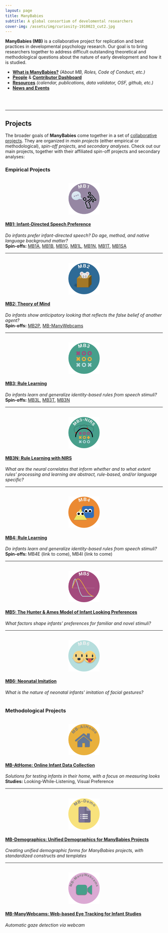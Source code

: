 ```yaml
---
layout: page
title: ManyBabies
subtitle: A global consortium of develomental researchers
cover-img: /assets/img/curiosity-1910023_cut2.jpg
---
```



**ManyBabies (MB)** is a collaborative project for replication and best practices in developmental psychology research. Our goal is to bring researchers together to address difficult outstanding theoretical and methodological questions about the nature of early development and how it is studied. 

* **[What is ManyBabies?]({{site.baseurl}}/about/)** *(About MB, Roles, Code of Conduct, etc.)*
* **[People]({{site.baseurl}}/people/)** & **[Contributor Dashboard](https://manybabies.shinyapps.io/shiny_mb_map/)**
* **[Resources]({{site.baseurl}}/resources/)** *(calendar, publications, data validator, OSF, github, etc.)*
* **[News and Events]({{site.baseurl}}/news/)**
<br>
<br>

***

## Projects

The broader goals of <b>ManyBabies</b> come together in a set of <a href="{{site.baseurl}}{% link projects.md %}"> collaborative projects</a>. They are organized in <i>main projects</i> (either empirical or methodological), <i>spin-off projects</i>, and <i>secondary analyses</i>. Check out our main projects, together with their affiliated spin-off projects and secondary analyses:

### Empirical Projects

<section>
  <div class="container">
    <div class="row">
      <div class="col-sm-3 col-xs-6" align="center">
        <br>
        <a href="{{site.baseurl}}/MB1/"><img src="/assets/img/MB1_logo.png" alt="MB1 logo" width="100" height="100"></a>
      </div>
      <div class="col-sm-9">
        <h4><a href="{{site.baseurl}}/MB1L/">MB1: Infant-Directed Speech Preference</a></h4>
        <i>Do infants prefer infant-directed speech? Do age, method, and native language background matter?</i><br>
        <b>Spin-offs:</b> <a href="{{site.baseurl}}/MB1A/">MB1A</a>, <a href="{{site.baseurl}}/MB1B/">MB1B</a>, <a href="{{site.baseurl}}/MB1G/">MB1G</a>, <a href="{{site.baseurl}}/MB1L/">MB1L</a>, <a href="{{site.baseurl}}/MB1N/">MB1N</a>, <a href="{{site.baseurl}}/MB1T/">MB1T</a>, <a href="{{site.baseurl}}/MB1SA/">MB1SA</a>
      </div>
    </div>
    <hr>
    <div class="row">
      <div class="col-sm-3 col-xs-6" align="center">
        <br>
        <a href="{{site.baseurl}}/MB2/"><img src="/assets/img/MB2_logo.png" alt="MB2 logo" width="100" height="100"></a>
      </div>
      <div class="col-sm-9">
        <h4><a href="{{site.baseurl}}/MB2/">MB2: Theory of Mind</a></h4>
        <i>Do infants show anticipatory looking that reflects the false belief of another agent?</i><br>
        <b>Spin-offs:</b> <a href="{{site.baseurl}}/MB2P/">MB2P</a>, <a href="{{site.baseurl}}/MB-ManyWebcams/">MB-ManyWebcams</a>
      </div>
    </div>
    <hr>
    <div class="row">
      <div class="col-sm-3 col-xs-6" align="center">
        <br>
        <a href="{{site.baseurl}}/MB3/"><img src="/assets/img/MB3_logo.png" alt="MB3 logo" width="100" height="100"></a>
      </div>
      <div class="col-sm-9">
        <h4><a href="{{site.baseurl}}/MB3/">MB3: Rule Learning</a></h4>
        <i>Do infants learn and generalize identity-based rules from speech stimuli?</i><br>
        <b>Spin-offs:</b> <a href="{{site.baseurl}}/MB3L/">MB3L</a>, <a href="{{site.baseurl}}/MB3T/">MB3T</a>, <a href="{{site.baseurl}}/MB3N/">MB3N</a>
      </div>
    </div>
    <hr>
    <div class="row">
      <div class="col-sm-3 col-xs-6" align="center">
        <br>
        <a href="{{site.baseurl}}/MB3N/"><img src="/assets/img/MB3N_logo.png" alt="MB3N logo" width="100" height="100"></a>
      </div>
      <div class="col-sm-9">
        <h4><a href="{{site.baseurl}}/MB3N/">MB3N: Rule Learning with NIRS</a></h4>
        <i>What are the neural correlates that inform whether and to what extent rules’ processing and learning are abstract, rule-based, and/or language specific?</i><br>
      </div>
    </div>
    <hr>
    <div class="row">
      <div class="col-sm-3 col-xs-6" align="center">
        <br>
        <a href="{{site.baseurl}}/MB4/"><img src="/assets/img/MB4_logo.png" alt="MB4 logo" width="100" height="100"></a>
      </div>
      <div class="col-sm-9">
        <h4><a href="{{site.baseurl}}/MB4/">MB4: Rule Learning</a></h4>
        <i>Do infants learn and generalize identity-based rules from speech stimuli?</i><br>
        <b>Spin-offs:</b> MB4E (link to come), MB4I (link to come)
      </div>
    </div>
    <hr>
    <div class="row">
      <div class="col-sm-3 col-xs-6" align="center">
        <br>
        <a href="{{site.baseurl}}/MB5/"><img src="/assets/img/MB5_logo.png" alt="MB5 logo" width="100" height="100"></a>
      </div>
      <div class="col-sm-9">
        <h4><a href="{{site.baseurl}}/MB5/">MB5: The Hunter & Ames Model of Infant Looking Preferences</a></h4>
        <i>What factors shape infants’ preferences for familiar and novel stimuli?</i><br>
      </div>
    </div>
    <hr>
    <div class="row">
      <div class="col-sm-3 col-xs-6" align="center">
        <br>
        <a href="{{site.baseurl}}/MB6/"><img src="/assets/img/MB6_logo.png" alt="MB6 logo" width="100" height="100"></a>
      </div>
      <div class="col-sm-9">
        <h4><a href="{{site.baseurl}}/MB6/">MB6: Neonatal Imitation</a></h4>
        <i>What is the nature of neonatal infants' imitation of facial gestures?</i><br>
      </div>
    </div>
  </div>
</section>
<br>

### Methodological Projects

<section>
  <div class="container">
    <div class="row">
      <div class="col-sm-3 col-xs-6" align="center">
        <br>
        <a href="{{site.baseurl}}/MB-AtHome/"><img src="/assets/img/MBAH_logo.png" alt="MB AtHome logo" width="100" height="100"></a>
      </div>
      <div class="col-sm-9">
        <h4><a href="{{site.baseurl}}/MB-AtHome/">MB-AtHome: Online Infant Data Collection</a></h4>
        <i>Solutions for testing infants in their home, with a focus on measuring looks</i><br>
        <b>Studies:</b> Looking-While-Listening, Visual Preference
      </div>
    </div>
    <hr>
    <div class="row">
      <div class="col-sm-3 col-xs-6" align="center">
        <br>
        <a href="{{site.baseurl}}/MB-Demographics/"><img src="/assets/img/MBDemo_logo.png" alt="MB Demographics logo" width="100" height="100"></a>
      </div>
      <div class="col-sm-9">
        <h4><a href="{{site.baseurl}}/MB-Demographics/">MB-Demographics: Unified Demographics for ManyBabies Projects</a></h4>
        <i>Creating unified demographic forms for ManyBabies projects, with standardized constructs and templates</i><br>
      </div>
    </div>
    <hr>
    <div class="row">
      <div class="col-sm-3 col-xs-6" align="center">
        <br>
        <a href="{{site.baseurl}}/MB-ManyWebcams/"><img src="/assets/img/MBMW_logo.png" alt="MB ManyWebcams logo" width="100" height="100"></a>
      </div>
      <div class="col-sm-9">
        <h4><a href="{{site.baseurl}}/MB-ManyWebcams/">MB-ManyWebcams: Web-based Eye Tracking for Infant Studies</a></h4>
        <i>Automatic gaze detection via webcam</i><br>
      </div>
    </div>
  </div>
</section>